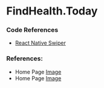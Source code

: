 FindHealth.Today
==========================

### Code References
 - [React Native Swiper][lib1]

### References:
 - Home Page [Image][img1]
 - Home Page [Image][usplash1]








[lib1]: https://github.com/leecade/react-native-swiper

[img1]: https://pixabay.com/en/people-woman-yoga-meditation-2562357/
[usplash1]: https://unsplash.com/photos/GpVak9-cL6E

